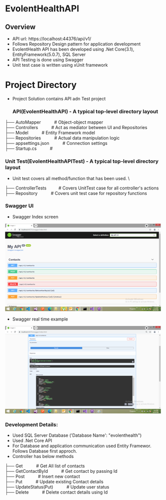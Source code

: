 # EvolentHealthAPI

## Overview
- API url: https://localhost:44376/api/v1/
- Follows Repository Design pattern for application development
- EvolentHealth API has been developed using .Net Core(3.1), EntityFramework(5.0.7), SQL Server
- API Testing is done using Swagger
- Unit test case is written using xUnit framework

# Project Directory
- Project Solution contains API adn Test project

    ### API(EvolentHealthAPI) - A typical top-level directory layout

├── AutoMapper     &nbsp; &nbsp; &nbsp; &nbsp; &nbsp;         # Object-object mapper \
├── Controllers    &nbsp; &nbsp; &nbsp; &nbsp; &nbsp;     # Act as mediator between UI and Repositories \
├── Model          &nbsp; &nbsp; &nbsp; &nbsp; &nbsp;         # Entity Framework model \
├── Repositories   &nbsp; &nbsp; &nbsp; &nbsp; &nbsp;         # Actual data manipulation logic \
├── appsettings.json  &nbsp; &nbsp; &nbsp; &nbsp; &nbsp;      # Connection settings \
├── Startup.cs    &nbsp; &nbsp; &nbsp; &nbsp; &nbsp;          # 

   ### Unit Test(EvolentHealthAPITest) - A typical top-level directory layout

- Unit test covers all method/function that has been used. \

├── ControllerTests &nbsp; &nbsp; &nbsp; &nbsp; &nbsp;# Covers UnitTest case for all controller's actions \
├── Repository     &nbsp; &nbsp; &nbsp; &nbsp; &nbsp;   # Covers unit test case  for repository functions



### Swagger UI
- Swagger Index screen

![Alt text](https://github.com/asifmulla308/EvolentHealth_API/blob/master/images/swagger_main.png "swaggermain")

- Swagger real time example

![Alt text](https://github.com/asifmulla308/EvolentHealth_API/blob/master/images/swagger_get_demo.png "swaggermain")

### Development Details:
- Used SQL Server Database ('Database Name': "evolenthealth")
- Used .Net Core API
- For Database and application communication used Entity Framewor. Follows Database first approch.
- Controller has below methods


├── Get             &nbsp; &nbsp; &nbsp; &nbsp; &nbsp;         # Get All list of contacts \
├── GetContactById   &nbsp; &nbsp; &nbsp; &nbsp; &nbsp;        # Get contact by passing Id \
├── Post             &nbsp; &nbsp; &nbsp; &nbsp; &nbsp;        # Insert new contact \
├── Put             &nbsp; &nbsp; &nbsp; &nbsp; &nbsp;         # Update existing Contact details \
├── UpdateStatus(Put) &nbsp; &nbsp; &nbsp; &nbsp; &nbsp;       # Update user status \
├── Delete            &nbsp; &nbsp; &nbsp; &nbsp; &nbsp;       # Delete contact details using Id




